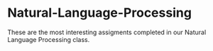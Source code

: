 # Natural-Language-Processing
These are the most interesting assigments completed in our Natural Language Processing class. 
